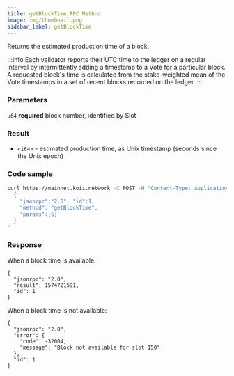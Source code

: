 ```yaml
---
title: getBlockTime RPC Method
image: img/thumbnail.png
sidebar_label: getBlockTime
---
```


Returns the estimated production time of a block.


:::info
Each validator reports their UTC time to the ledger on a regular interval by intermittently adding a timestamp to a Vote for a particular block. A requested block's time is calculated from the stake-weighted mean of the Vote timestamps in a set of recent blocks recorded on the ledger.
:::
### Parameters
`u64` **required**
block number, identified by Slot

### Result

*   `<i64>` - estimated production time, as Unix timestamp (seconds since the Unix epoch)

### Code sample

```sh
curl https://mainnet.koii.network -X POST -H "Content-Type: application/json" -d '
  {
    "jsonrpc":"2.0", "id":1,
    "method": "getBlockTime",
    "params":[5]
  }
'
```


### Response

When a block time is available:

```
{
  "jsonrpc": "2.0",
  "result": 1574721591,
  "id": 1
}
```


When a block time is not available:

```
{
  "jsonrpc": "2.0",
  "error": {
    "code": -32004,
    "message": "Block not available for slot 150"
  },
  "id": 1
}
```
